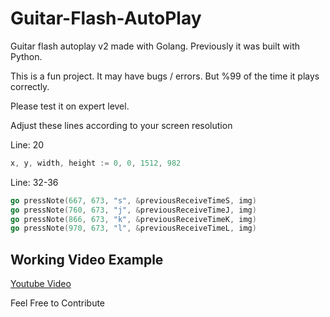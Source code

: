 # Guitar-Flash-AutoPlay

Guitar flash autoplay v2 made with Golang. Previously it was built with Python.

This is a fun project. It may have bugs / errors. But %99 of the time it plays correctly.

Please test it on expert level.

Adjust these lines according to your screen resolution

Line: 20

```go
x, y, width, height := 0, 0, 1512, 982
```

Line: 32-36

```go
go pressNote(667, 673, "s", &previousReceiveTimeS, img)
go pressNote(760, 673, "j", &previousReceiveTimeJ, img)
go pressNote(866, 673, "k", &previousReceiveTimeK, img)
go pressNote(970, 673, "l", &previousReceiveTimeL, img)
```

## Working Video Example

[Youtube Video](https://youtube.com/shorts/noo72JP1h3k?feature=share "Working Example")


Feel Free to Contribute
